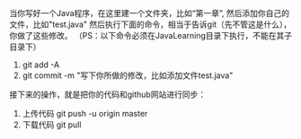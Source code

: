 当你写好一个Java程序，在这里建一个文件夹，比如“第一章”, 然后添加你自己的文件，比如"test.java"
然后执行下面的命令，相当于告诉git（先不管这是什么），你做了这些修改。
（PS：以下命令必须在JavaLearning目录下执行，不能在其子目录下）

1. git add -A
2. git commit -m "写下你所做的修改，比如添加文件test.java"

接下来的操作，就是把你的代码和github网站进行同步：

1. 上传代码 
	git push -u origin master
2. 下载代码
	git pull

